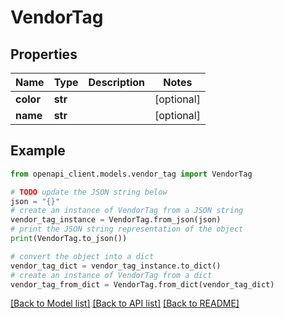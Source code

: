 # VendorTag


## Properties

Name | Type | Description | Notes
------------ | ------------- | ------------- | -------------
**color** | **str** |  | [optional] 
**name** | **str** |  | [optional] 

## Example

```python
from openapi_client.models.vendor_tag import VendorTag

# TODO update the JSON string below
json = "{}"
# create an instance of VendorTag from a JSON string
vendor_tag_instance = VendorTag.from_json(json)
# print the JSON string representation of the object
print(VendorTag.to_json())

# convert the object into a dict
vendor_tag_dict = vendor_tag_instance.to_dict()
# create an instance of VendorTag from a dict
vendor_tag_from_dict = VendorTag.from_dict(vendor_tag_dict)
```
[[Back to Model list]](../README.md#documentation-for-models) [[Back to API list]](../README.md#documentation-for-api-endpoints) [[Back to README]](../README.md)


